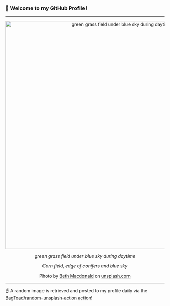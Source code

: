 ### 👋 Welcome to my GitHub Profile!

----

<div align="center">
  <img width="720" src="https://images.unsplash.com/photo-1609130855718-882c8515f8e7?crop=entropy&cs=tinysrgb&fit=max&fm=jpg&ixid=M3w1NTI0OTR8MHwxfHJhbmRvbXx8fHx8fHx8fDE3NTU3NTcyMzd8&ixlib=rb-4.1.0&q=80&w=1080" alt="green grass field under blue sky during daytime">
  
  <em>green grass field under blue sky during daytime</em>
  
  <em>Corn field, edge of conifers and blue sky</em>
  
  Photo by [Beth Macdonald](null) on [unsplash.com](https://unsplash.com/)
</div>

----

☝️ A random image is retrieved and posted to my profile daily via the [BagToad/random-unsplash-action](https://github.com/BagToad/random-unsplash-action) action!
